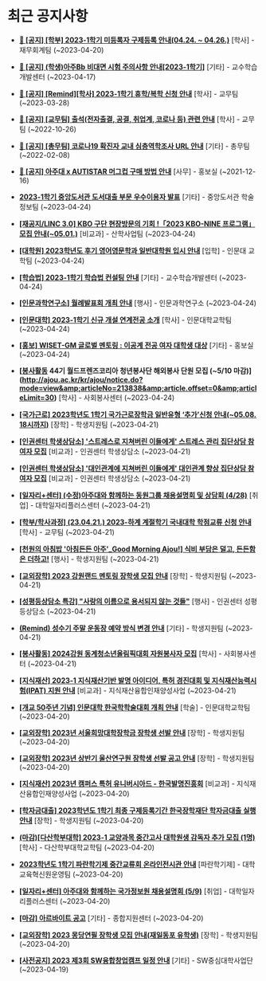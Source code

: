 # 최근 공지사항

* **[📌 [공지] [학부] 2023-1학기 미등록자 구제등록 안내(04.24. ~ 04.26.)](http://ajou.ac.kr/kr/ajou/notice.do?mode=view&amp;articleNo=213735&amp;article.offset=0&amp;articleLimit=30)**
 [학사] - 재무회계팀 (~2023-04-20)

* **[📌 [공지] (학생)아주Bb 비대면 시험 주의사항 안내[2023-1학기]](http://ajou.ac.kr/kr/ajou/notice.do?mode=view&amp;articleNo=213543&amp;article.offset=0&amp;articleLimit=30)**
 [기타] - 교수학습개발센터 (~2023-04-17)

* **[📌 [공지] [Remind][학사] 2023-1학기 휴학/복학 신청 안내](http://ajou.ac.kr/kr/ajou/notice.do?mode=view&amp;articleNo=212711&amp;article.offset=0&amp;articleLimit=30)**
 [학사] - 교무팀 (~2023-03-28)

* **[📌 [공지] [교무팀] 출석(전자출결, 공결, 취업계, 코로나 등) 관련 안내](http://ajou.ac.kr/kr/ajou/notice.do?mode=view&amp;articleNo=205552&amp;article.offset=0&amp;articleLimit=30)**
 [학사] - 교무팀 (~2022-10-26)

* **[📌 [공지] [총무팀] 코로나19 확진자 교내 심층역학조사 URL 안내](http://ajou.ac.kr/kr/ajou/notice.do?mode=view&amp;articleNo=180493&amp;article.offset=0&amp;articleLimit=30)**
 [기타] - 총무팀 (~2022-02-08)

* **[📌 [공지] 아주대 x AUTISTAR 머그컵 구매 방법 안내](http://ajou.ac.kr/kr/ajou/notice.do?mode=view&amp;articleNo=147976&amp;article.offset=0&amp;articleLimit=30)**
 [사무] - 홍보실 (~2021-12-16)

* **[2023-1학기 중앙도서관 도서대출 부문 우수이용자 발표](http://ajou.ac.kr/kr/ajou/notice.do?mode=view&amp;articleNo=213883&amp;article.offset=0&amp;articleLimit=30)**
 [기타] - 중앙도서관 학술정보팀 (~2023-04-24)

* **[[재공지/LINC 3.0] KBO 구단 현장방문의 기회 !「2023 KBO-NINE 프로그램」모집 안내(~05.01.)](http://ajou.ac.kr/kr/ajou/notice.do?mode=view&amp;articleNo=213879&amp;article.offset=0&amp;articleLimit=30)**
 [비교과] - 산학사업팀 (~2023-04-24)

* **[[대학원] 2023학년도 후기 영어영문학과 일반대학원 입시 안내](http://ajou.ac.kr/kr/ajou/notice.do?mode=view&amp;articleNo=213867&amp;article.offset=0&amp;articleLimit=30)**
 [입학] - 인문대 교학팀 (~2023-04-24)

* **[[학습법] 2023-1학기 학습법 컨설팅 안내](http://ajou.ac.kr/kr/ajou/notice.do?mode=view&amp;articleNo=213859&amp;article.offset=0&amp;articleLimit=30)**
 [기타] - 교수학습개발센터 (~2023-04-24)

* **[[인문과학연구소] 월례발표회 개최 안내](http://ajou.ac.kr/kr/ajou/notice.do?mode=view&amp;articleNo=213845&amp;article.offset=0&amp;articleLimit=30)**
 [행사] - 인문과학연구소 (~2023-04-24)

* **[[인문대학] 2023-1학기 신규 개설 연계전공 소개](http://ajou.ac.kr/kr/ajou/notice.do?mode=view&amp;articleNo=213842&amp;article.offset=0&amp;articleLimit=30)**
 [학사] - 인문대학교학팀 (~2023-04-24)

* **[[홍보] WISET-GM 글로벌 멘토링 : 이공계 전공 여자 대학생 대상](http://ajou.ac.kr/kr/ajou/notice.do?mode=view&amp;articleNo=213839&amp;article.offset=0&amp;articleLimit=30)**
 [기타] - 홍보실 (~2023-04-24)

* **[[봉사활동](단기봉사단) 44기 월드프렌즈코리아 청년봉사단 해외봉사 단원 모집 (~5/10 마감)](http://ajou.ac.kr/kr/ajou/notice.do?mode=view&amp;articleNo=213838&amp;article.offset=0&amp;articleLimit=30)**
 [학사] - 사회봉사센터 (~2023-04-24)

* **[[국가근로] 2023학년도 1학기 국가근로장학금 일반유형 ‘추가’신청 안내(~05.08. 18시까지)](http://ajou.ac.kr/kr/ajou/notice.do?mode=view&amp;articleNo=213831&amp;article.offset=0&amp;articleLimit=30)**
 [장학] - 학생지원팀 (~2023-04-21)

* **[[인권센터 학생상담소] &#x27;스트레스로 지쳐버린 이들에게&#x27; 스트레스 관리 집단상담 참여자 모집](http://ajou.ac.kr/kr/ajou/notice.do?mode=view&amp;articleNo=213829&amp;article.offset=0&amp;articleLimit=30)**
 [비교과] - 인권센터 학생상담소 (~2023-04-21)

* **[[인권센터 학생상담소] &#x27;대인관계에 지쳐버린 이들에게&#x27; 대인관계 향상 집단상담 참여자 모집](http://ajou.ac.kr/kr/ajou/notice.do?mode=view&amp;articleNo=213827&amp;article.offset=0&amp;articleLimit=30)**
 [비교과] - 인권센터 학생상담소 (~2023-04-21)

* **[[일자리+센터] (수정)아주대와 함께하는 동원그룹 채용설명회 및 상담회 (4/28)](http://ajou.ac.kr/kr/ajou/notice.do?mode=view&amp;articleNo=213782&amp;article.offset=0&amp;articleLimit=30)**
 [취업] - 대학일자리플러스센터 (~2023-04-21)

* **[[학부/학사과정] (23.04.21.) 2023-하계 계절학기 국내대학 학점교류 신청 안내](http://ajou.ac.kr/kr/ajou/notice.do?mode=view&amp;articleNo=213780&amp;article.offset=0&amp;articleLimit=30)**
 [학사] - 교무팀 (~2023-04-21)

* **[[천원의 아침밥 &#x27;아침든든 아주&#x27;_Good Morning Ajou!] 식비 부담은 덜고, 든든함은 더하고!](http://ajou.ac.kr/kr/ajou/notice.do?mode=view&amp;articleNo=213777&amp;article.offset=0&amp;articleLimit=30)**
 [행사] - 학생지원팀 (~2023-04-21)

* **[[교외장학] 2023 강원랜드 멘토링 장학생 모집 안내](http://ajou.ac.kr/kr/ajou/notice.do?mode=view&amp;articleNo=213774&amp;article.offset=0&amp;articleLimit=30)**
 [장학] - 학생지원팀 (~2023-04-21)

* **[[성평등상담소 특강] &quot;사랑의 이름으로 용서되지 않는 것들&quot;](http://ajou.ac.kr/kr/ajou/notice.do?mode=view&amp;articleNo=213773&amp;article.offset=0&amp;articleLimit=30)**
 [행사] - 인권센터 성평등상담소 (~2023-04-21)

* **[(Remind) 성수기 주말 운동장 예약 방식 변경 안내](http://ajou.ac.kr/kr/ajou/notice.do?mode=view&amp;articleNo=213765&amp;article.offset=0&amp;articleLimit=30)**
 [기타] - 학생지원팀 (~2023-04-21)

* **[[봉사활동] 2024강원 동계청소년올림픽대회 자원봉사자 모집](http://ajou.ac.kr/kr/ajou/notice.do?mode=view&amp;articleNo=213764&amp;article.offset=0&amp;articleLimit=30)**
 [학사] - 사회봉사센터 (~2023-04-21)

* **[[지식재산] 2023-1 지식재산기반 발명 아이디어, 특허 경진대회 및 지식재산능력시험(IPAT) 지원 안내](http://ajou.ac.kr/kr/ajou/notice.do?mode=view&amp;articleNo=213763&amp;article.offset=0&amp;articleLimit=30)**
 [비교과] - 지식재산융합인재양성사업 (~2023-04-21)

* **[[개교 50주년 기념] 인문대학 한국학학술대회 개최 안내](http://ajou.ac.kr/kr/ajou/notice.do?mode=view&amp;articleNo=213751&amp;article.offset=0&amp;articleLimit=30)**
 [학술] - 인문대학교학팀 (~2023-04-20)

* **[[교외장학] 2023년 서울희망대학장학금 장학생 선발 안내](http://ajou.ac.kr/kr/ajou/notice.do?mode=view&amp;articleNo=213750&amp;article.offset=0&amp;articleLimit=30)**
 [장학] - 학생지원팀 (~2023-04-20)

* **[[교외장학] 2023년 상반기 울산연구원 장학생 선발 공고 안내](http://ajou.ac.kr/kr/ajou/notice.do?mode=view&amp;articleNo=213746&amp;article.offset=0&amp;articleLimit=30)**
 [장학] - 학생지원팀 (~2023-04-20)

* **[[지식재산] 2023년 캠퍼스 특허 유니버시아드 - 한국발명진흥회](http://ajou.ac.kr/kr/ajou/notice.do?mode=view&amp;articleNo=213743&amp;article.offset=0&amp;articleLimit=30)**
 [비교과] - 지식재산융합인재양성사업 (~2023-04-20)

* **[[학자금대출] 2023학년도 1학기 최종 구제등록기간 한국장학재단 학자금대출 실행 안내](http://ajou.ac.kr/kr/ajou/notice.do?mode=view&amp;articleNo=213742&amp;article.offset=0&amp;articleLimit=30)**
 [장학] - 학생지원팀 (~2023-04-20)

* **[(마감)[다산학부대학] 2023-1 교양과목 중간고사 대학원생 감독자 추가 모집 (1명)](http://ajou.ac.kr/kr/ajou/notice.do?mode=view&amp;articleNo=213733&amp;article.offset=0&amp;articleLimit=30)**
 [학사] - 다산학부대학교학팀 (~2023-04-20)

* **[2023학년도 1학기 파란학기제 중간교류회 온라인전시관 안내](http://ajou.ac.kr/kr/ajou/notice.do?mode=view&amp;articleNo=213731&amp;article.offset=0&amp;articleLimit=30)**
 [파란학기제] - 대학교육혁신원운영팀 (~2023-04-20)

* **[[일자리+센터] 아주대와 함께하는 국가정보원 채용설명회 (5/9)](http://ajou.ac.kr/kr/ajou/notice.do?mode=view&amp;articleNo=213728&amp;article.offset=0&amp;articleLimit=30)**
 [취업] - 대학일자리플러스센터 (~2023-04-20)

* **[[마감] 아르바이트 공고](http://ajou.ac.kr/kr/ajou/notice.do?mode=view&amp;articleNo=213726&amp;article.offset=0&amp;articleLimit=30)**
 [기타] - 종합지원센터 (~2023-04-20)

* **[[교외장학] 2023 몽당연필 장학생 모집 안내(재일동포 유학생)](http://ajou.ac.kr/kr/ajou/notice.do?mode=view&amp;articleNo=213721&amp;article.offset=0&amp;articleLimit=30)**
 [장학] - 학생지원팀 (~2023-04-20)

* **[[사전공지] 2023 제3회 SW융합창업캠프 일정 안내](http://ajou.ac.kr/kr/ajou/notice.do?mode=view&amp;articleNo=213711&amp;article.offset=0&amp;articleLimit=30)**
 [기타] - SW중심대학사업단 (~2023-04-19)

